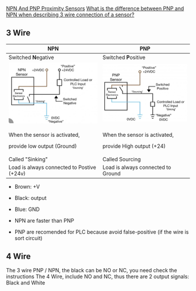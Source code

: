 
[NPN And PNP Proximity Sensors](https://www.omch.co/npn-and-pnp-proximity-sensors/)
[What is the difference between PNP and NPN when describing 3 wire connection of a sensor?](https://www.se.com/us/en/faqs/FA142566/)

## 3 Wire
| **N**PN                                                                    | **P**NP                                                                    |
| -------------------------------------------------------------------------- | -------------------------------------------------------------------------- |
| Switched **N**egative                                                      | Switched **P**ositive                                                      |
| ![alt text](/Pictures/68.png)                                              | ![alt text](/Pictures/67.png)                                              |
| <p> When the sensor is activated, <p> provide low output (Ground)          | <p> When the sensor is activated, <p> provide High output (+24)            |
| Called "Sinking"                                                           | Called Sourcing                                                            |
| Load is always connected to Postive (+24v)                                 | Load is always connected to Ground                                         |




* Brown: +V
* Black: output
* Blue: GND


* NPN are faster than PNP 
* PNP are recomended for PLC because avoid false-positive (if the wire is sort circuit)


## 4 Wire
The 3 wire PNP / NPN, the black can be NO or NC, you need check the instructions
The 4 Wire, include NO and NC, thus there are 2 output signals: Black and White